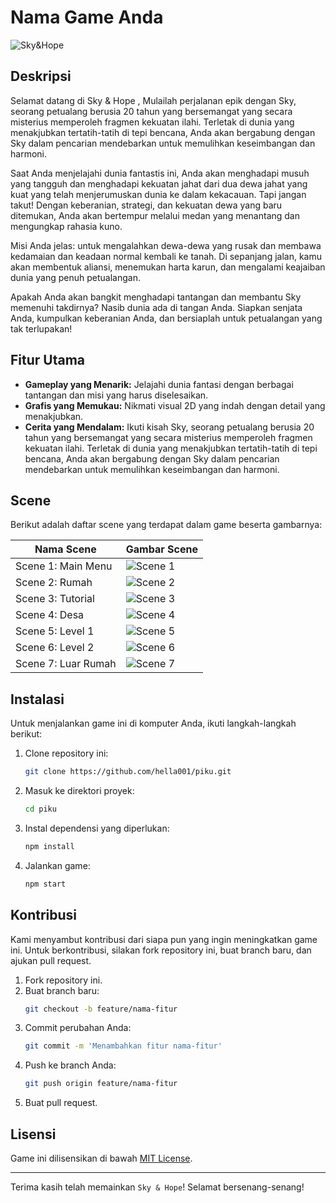 # Nama Game Anda

![Sky&Hope](https://github.com/hella001/piku/Picture/Icon.png)

## Deskripsi

Selamat datang di Sky & Hope , Mulailah perjalanan epik dengan Sky, seorang petualang berusia 20 tahun yang bersemangat yang secara misterius memperoleh fragmen kekuatan ilahi. Terletak di dunia yang menakjubkan tertatih-tatih di tepi bencana, Anda akan bergabung dengan Sky dalam pencarian mendebarkan untuk memulihkan keseimbangan dan harmoni.

Saat Anda menjelajahi dunia fantastis ini, Anda akan menghadapi musuh yang tangguh dan menghadapi kekuatan jahat dari dua dewa jahat yang kuat yang telah menjerumuskan dunia ke dalam kekacauan. Tapi jangan takut! Dengan keberanian, strategi, dan kekuatan dewa yang baru ditemukan, Anda akan bertempur melalui medan yang menantang dan mengungkap rahasia kuno.

Misi Anda jelas: untuk mengalahkan dewa-dewa yang rusak dan membawa kedamaian dan keadaan normal kembali ke tanah. Di sepanjang jalan, kamu akan membentuk aliansi, menemukan harta karun, dan mengalami keajaiban dunia yang penuh petualangan.

Apakah Anda akan bangkit menghadapi tantangan dan membantu Sky memenuhi takdirnya? Nasib dunia ada di tangan Anda. Siapkan senjata Anda, kumpulkan keberanian Anda, dan bersiaplah untuk petualangan yang tak terlupakan!

## Fitur Utama

- **Gameplay yang Menarik:** Jelajahi dunia fantasi dengan berbagai tantangan dan misi yang harus diselesaikan.
- **Grafis yang Memukau:** Nikmati visual 2D yang indah dengan detail yang menakjubkan.
- **Cerita yang Mendalam:** Ikuti kisah Sky, seorang petualang berusia 20 tahun yang bersemangat yang secara misterius memperoleh fragmen kekuatan ilahi. Terletak di dunia yang menakjubkan tertatih-tatih di tepi bencana, Anda akan bergabung dengan Sky dalam pencarian mendebarkan untuk memulihkan keseimbangan dan harmoni.

## Scene

Berikut adalah daftar scene yang terdapat dalam game beserta gambarnya:

| Nama Scene         | Gambar Scene                |
|--------------------|-----------------------------|
| Scene 1: Main Menu    | ![Scene 1](https://github.com/hella001/piku/Picture/MainMenu.jpg) |
| Scene 2: Rumah    | ![Scene 2](https://github.com/hella001/piku/Picture/Home.jpg) |
| Scene 3: Tutorial    | ![Scene 3](https://github.com/hella001/piku/Picture/Tutorial.jpg) |
| Scene 4: Desa    | ![Scene 4](https://github.com/hella001/piku/Picture/Village.jpg) |
| Scene 5: Level 1    | ![Scene 5](https://github.com/hella001/piku/Picture/Level1.jpg) |
| Scene 6: Level 2    | ![Scene 6](https://github.com/hella001/piku/Picture/Level2.jpg) |
| Scene 7: Luar Rumah    | ![Scene 7](https://github.com/hella001/piku/Picture/OutHome.jpg) |

## Instalasi

Untuk menjalankan game ini di komputer Anda, ikuti langkah-langkah berikut:

1. Clone repository ini:
    ```bash
    git clone https://github.com/hella001/piku.git
    ```
2. Masuk ke direktori proyek:
    ```bash
    cd piku
    ```
3. Instal dependensi yang diperlukan:
    ```bash
    npm install
    ```
4. Jalankan game:
    ```bash
    npm start
    ```

## Kontribusi

Kami menyambut kontribusi dari siapa pun yang ingin meningkatkan game ini. Untuk berkontribusi, silakan fork repository ini, buat branch baru, dan ajukan pull request.

1. Fork repository ini.
2. Buat branch baru:
    ```bash
    git checkout -b feature/nama-fitur
    ```
3. Commit perubahan Anda:
    ```bash
    git commit -m 'Menambahkan fitur nama-fitur'
    ```
4. Push ke branch Anda:
    ```bash
    git push origin feature/nama-fitur
    ```
5. Buat pull request.

## Lisensi

Game ini dilisensikan di bawah [MIT License](LICENSE).


---

Terima kasih telah memainkan `Sky & Hope`! Selamat bersenang-senang!
